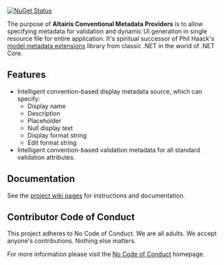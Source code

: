 [![NuGet Status](https://img.shields.io/nuget/v/Altairis.ConventionalMetadataProviders.svg?style=flat-square&label=nuget)](https://www.nuget.org/packages/Altairis.ConventionalMetadataProviders/)

The purpose of **Altairis Conventional Metadata Providers** is to allow specifying metadata for validation and dynamic UI generation in single resource file for entire application. It's spiritual successor of Phil Haack's [model metadata extensions](https://haacked.com/archive/2011/07/14/model-metadata-and-validation-localization-using-conventions.aspx/) library from classic .NET in the world of .NET Core.

## Features

* Intelligent convention-based display metadata source, which can specify:
  * Display name
  * Description
  * Placeholder
  * Null display text
  * Display format string
  * Edit format string
* Intelligent convention-based validation metadata for all standard validation attributes.

## Documentation

See the [project wiki pages](https://github.com/ridercz/Altairis.ConventionalMetadataProviders/wiki) for instructions and documentation.

## Contributor Code of Conduct

This project adheres to No Code of Conduct. We are all adults. We accept anyone's contributions. Nothing else matters.

For more information please visit the [No Code of Conduct](https://github.com/domgetter/NCoC) homepage.
